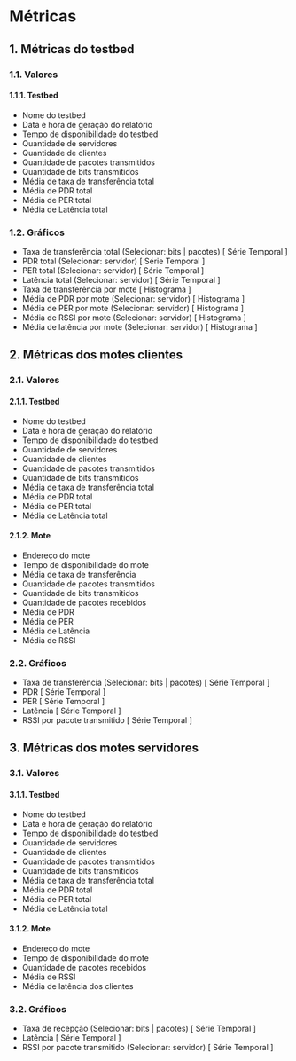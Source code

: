 # Métricas

## 1. Métricas do testbed

### 1.1. Valores

#### 1.1.1. Testbed

- Nome do testbed
- Data e hora de geração do relatório
- Tempo de disponibilidade do testbed
- Quantidade de servidores
- Quantidade de clientes
- Quantidade de pacotes transmitidos
- Quantidade de bits transmitidos
- Média de taxa de transferência total
- Média de PDR total
- Média de PER total
- Média de Latência total

### 1.2. Gráficos

- Taxa de transferência total (Selecionar: bits | pacotes) 		[ Série Temporal ]
- PDR total (Selecionar: servidor) 								[ Série Temporal ]
- PER total (Selecionar: servidor)								[ Série Temporal ]
- Latência total (Selecionar: servidor)							[ Série Temporal ]
- Taxa de transferência por mote								[ Histograma ]
- Média de PDR por mote (Selecionar: servidor)					[ Histograma ]
- Média de PER por mote (Selecionar: servidor)					[ Histograma ]
- Média de RSSI por mote (Selecionar: servidor)					[ Histograma ]
- Média de latência por mote (Selecionar: servidor)				[ Histograma ]

## 2. Métricas dos motes clientes

### 2.1. Valores

#### 2.1.1. Testbed

- Nome do testbed
- Data e hora de geração do relatório
- Tempo de disponibilidade do testbed
- Quantidade de servidores
- Quantidade de clientes
- Quantidade de pacotes transmitidos
- Quantidade de bits transmitidos
- Média de taxa de transferência total
- Média de PDR total
- Média de PER total
- Média de Latência total

#### 2.1.2. Mote

- Endereço do mote
- Tempo de disponibilidade do mote
- Média de taxa de transferência
- Quantidade de pacotes transmitidos
- Quantidade de bits transmitidos
- Quantidade de pacotes recebidos
- Média de PDR
- Média de PER
- Média de Latência
- Média de RSSI

### 2.2. Gráficos

- Taxa de transferência (Selecionar: bits | pacotes)	[ Série Temporal ]
- PDR													[ Série Temporal ]
- PER 													[ Série Temporal ]
- Latência 												[ Série Temporal ]
- RSSI por pacote transmitido 							[ Série Temporal ]

## 3. Métricas dos motes servidores

### 3.1. Valores

#### 3.1.1. Testbed

- Nome do testbed
- Data e hora de geração do relatório
- Tempo de disponibilidade do testbed
- Quantidade de servidores
- Quantidade de clientes
- Quantidade de pacotes transmitidos
- Quantidade de bits transmitidos
- Média de taxa de transferência total
- Média de PDR total
- Média de PER total
- Média de Latência total

#### 3.1.2. Mote

- Endereço do mote
- Tempo de disponibilidade do mote
- Quantidade de pacotes recebidos
- Média de RSSI
- Média de latência dos clientes

### 3.2. Gráficos

- Taxa de recepção (Selecionar: bits | pacotes) 		[ Série Temporal ]
- Latência 												[ Série Temporal ]
- RSSI por pacote transmitido (Selecionar: servidor)	[ Série Temporal ]

